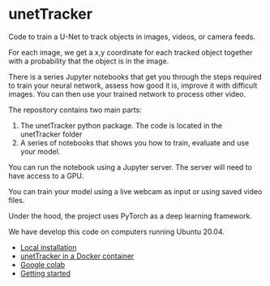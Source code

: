 # unetTracker

Code to train a U-Net to track objects in images, videos, or camera feeds. 

For each image, we get a x,y coordinate for each tracked object together with a probability that the object is in the image.

There is a series Jupyter notebooks that get you through the steps required to train your neural network, assess how good it is, improve it with difficult images.  You can then use your trained network to process other video.

The repository contains two main parts: 
1. The unetTracker python package. The code is located in the unetTracker folder
2. A series of notebooks that shows you how to train, evaluate and use your model.

You can run the notebook using a Jupyter server. The server will need to have access to a GPU. 

You can train your model using a live webcam as input or using saved video files. 

Under the hood, the project uses PyTorch as a deep learning framework.

We have develop this code on computers running Ubuntu 20.04.

* [Local installation](documentation/install.md)
* [unetTracker in a Docker container](documentation/docker.md)
* [Google colab](documentation/colab.md)
* [Getting started](documentation/getting_started.md)

